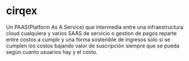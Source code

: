 # cirqex
Un PAAS(Platform As A Service) que intermedia entre una infraestructura cloud cualquiera y varios SAAS de servicio o gestion de pagos reparte entre costos a cumplir y una forma sostenible de ingresos solo si se cumplen los costos bajando valor de suscripción siempre que se pueda según cuanto usuarios hay y el costo.
